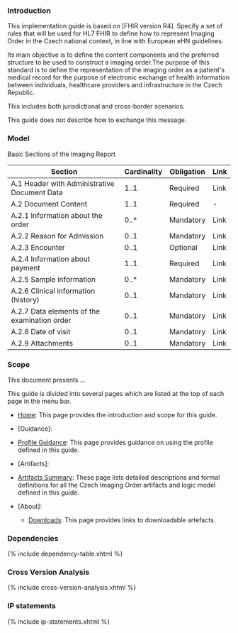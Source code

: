 ### Introduction 
This implementation guide is based on [FHIR version R4]. Specify a set of rules that will be used for HL7 FHIR to define how to represent Imaging Order in the Czech national context, in line with European eHN guidelines.

Its main objective is to define the content components and the preferred structure to be used to construct a imaging order.The purpose of this standard is to define the representation of the imaging order as a patient's medical record for the purpose of electronic exchange of health information between individuals, healthcare providers and infrastructure in the Czech Republic. 

This includes both jurisdictional and cross-border scenarios.

This guide does not describe how to exchange this message.

### Model
Basic Sections of the Imaging Report

| Section |	Cardinality	| Obligation | Link |
| - | - | - | - |
| A.1 Header with Administrative Document Data | 1..1 |	Required | Link |
| A.2 Document Content | 1..1 | Required | - |
| A.2.1 Information about the order | 0..* | Mandatory | Link |
| A.2.2 Reason for Admission | 0..1 | Mandatory | Link |
| A.2.3 Encounter | 0..1 | Optional | Link |
| A.2.4 Information about payment | 1..1 | Required | Link |
| A.2.5 Sample information | 0..* | Mandatory | Link |
| A.2.6 Clinical information (history) | 0..1 | Mandatory | Link |
| A.2.7 Data elements of the examination order | 0..1 | Mandatory | Link |
| A.2.8 Date of visit | 0..1 | Mandatory | Link |
| A.2.9 Attachments | 0..1 | Mandatory | Link |

### Scope
This document presents ...

This guide is divided into several pages which are listed at the top of each page in the menu bar.

- [Home](index.html): This page provides the introduction and scope for this guide.
- [Guidance]:
 - [Profile Guidance](profile-guidance.html): This page provides guidance on using the profile defined in this guide.  
- [Artifacts]:
 - [Artifacts Summary](artifacts.html): These page lists detailed descriptions and formal definitions for all the Czech Imaging Order artifacts and logic model defined in this guide.

- [About]:
  - [Downloads](downloads.html): This page provides links to downloadable artefacts.


### Dependencies

{% include dependency-table.xhtml %}

### Cross Version Analysis

{% include cross-version-analysis.xhtml %}

### IP statements

{% include ip-statements.xhtml %}

